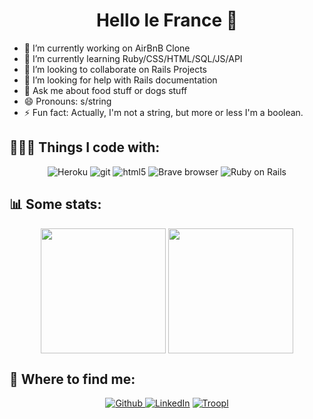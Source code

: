 <h1 align="center">Hello le France 👋</h1>

- 🔭 I’m currently working on AirBnB Clone
- 🌱 I’m currently learning Ruby/CSS/HTML/SQL/JS/API
- 👯 I’m looking to collaborate on Rails Projects
- 🤔 I’m looking for help with Rails documentation
- 💬 Ask me about food stuff or dogs stuff
- 😄 Pronouns: s/string
- ⚡ Fun fact: Actually, I'm not a string, but more or less I'm a boolean.

<h2> 🧑🏼‍💻 Things I code with:</h2>

<p align="center">
  <img alt="Heroku" src="https://img.shields.io/badge/-Heroku-430098?style=flat-square&logo=heroku&logoColor=white" />
  <img alt="git" src="https://img.shields.io/badge/-Git-F05032?style=flat-square&logo=git&logoColor=white" />
  <img alt="html5" src="https://img.shields.io/badge/-HTML5-E34F26?style=flat-square&logo=html5&logoColor=white" />
  <img alt="Brave browser" src="https://img.shields.io/badge/-Brave_Browser-FB542B?style=flat-square&logo=brave&logoColor=white" />
  <img alt="Ruby on Rails" src="https://img.shields.io/badge/Ruby_on_Rails-%23D30001?style=flat-square&logo=rubyonrails&logoColor=white&logoSize=auto" />
</p>

<h2> 📊 Some stats:</h2>
  <p align="center">
    <a href="https://github.com/GautierDeMo"><img height="200" align="center" src="https://github-readme-stats.vercel.app/api?username=GautierDeMo&show_icons=true&include_all_commits=true&theme=ambient_gradient&hide_border=true" /></a>
    <a href="https://github.com/GautierDeMo"><img height="200" align="center" src="https://github-readme-stats.vercel.app/api/top-langs/?username=GautierDeMo&layout=compact&theme=ambient_gradient&hide_border=true" /></a>
  </p>

<h2> 🛜 Where to find me:</h2>
  <p align="center">
    <a text-decoration="none" href="https://github.com/GautierDeMo" target="_blank"><img alt="Github" src="https://img.shields.io/badge/GitHub-%2312100E.svg?&style=for-the-badge&logo=Github&logoColor=white"/</a> 
    <a text-decoration="none" href="https://www.linkedin.com/in/gautier-de-mauroy/" target="_blank"><img alt="LinkedIn" src="https://img.shields.io/badge/linkedin-%230077B5.svg?&style=for-the-badge&logo=linkedin&logoColor=white"/></a> 
    <a text-decoration="none" href="https://troopl.com/gautierdemauroy" target="_blank"><img alt="Troopl" src="https://img.shields.io/badge/Troopl-%23D33847?style=for-the-badge&logo=rocket&logoColor=white"/></a> 
  </p>
